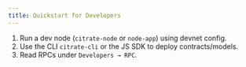 ```yaml
---
title: Quickstart for Developers
---
```


1. Run a dev node (`citrate-node` or `node-app`) using devnet config.
2. Use the CLI `citrate-cli` or the JS SDK to deploy contracts/models.
3. Read RPCs under `Developers → RPC`.

